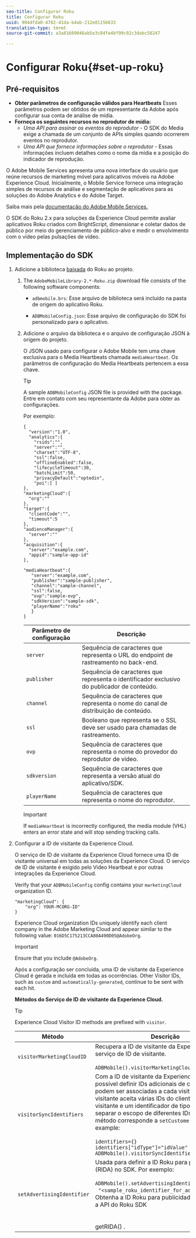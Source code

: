 ```yaml
---
seo-title: Configurar Roku
title: Configurar Roku
uuid: 904dfda0-4782-41da-b4ab-212e81156633
translation-type: tm+mt
source-git-commit: a3a81609046ab5e3c84fe4bf99c92c3dabc58247

---
```



# Configurar Roku{#set-up-roku}

## Pré-requisitos

* **Obter parâmetros de configuração válidos para Heartbeats** Esses parâmetros podem ser obtidos de um representante da Adobe após configurar sua conta de análise de mídia.
* **Forneça os seguintes recursos no reprodutor de mídia:**
   * _Uma API para assinar os eventos do reprodutor_ - O SDK do Media exige a chamada de um conjunto de APIs simples quando ocorrerem eventos no reprodutor.
   * _Uma API que fornece informações sobre o reprodutor_ - Essas informações incluem detalhes como o nome da mídia e a posição do indicador de reprodução.

O Adobe Mobile Services apresenta uma nova interface do usuário que reúne recursos de marketing móvel para aplicativos móveis na Adobe Experience Cloud. Inicialmente, o Mobile Service fornece uma integração simples de recursos de análise e segmentação de aplicativos para as soluções do Adobe Analytics e do Adobe Target.

Saiba mais pela [documentação do Adobe Mobile Services.](https://marketing.adobe.com/resources/help/en_US/mobile/)

O SDK do Roku 2.x para soluções da Experience Cloud permite avaliar aplicativos Roku criados com BrightScript, dimensionar e coletar dados de público por meio do gerenciamento de público-alvo e medir o envolvimento com o vídeo pelas pulsações de vídeo.

## Implementação do SDK

1. Adicione a biblioteca [baixada](/help/sdk-implement/download-sdks.md#download-2x-sdks) do Roku ao projeto.

   1. The `AdobeMobileLibrary-2.*-Roku.zip` download file consists of the following software components:

      * `adbmobile.brs`: Esse arquivo de biblioteca será incluído na pasta de origem do aplicativo Roku.

      * `ADBMobileConfig.json`: Esse arquivo de configuração do SDK foi personalizado para o aplicativo.
   1. Adicione o arquivo da biblioteca e o arquivo de configuração JSON à origem do projeto.

      O JSON usado para configurar o Adobe Mobile tem uma chave exclusiva para o Media Heartbeats chamada `mediaHeartbeat`. Os parâmetros de configuração do Media Heartbeats pertencem a essa chave.

      >[!TIP]
      >
      >A sample `ADBMobileConfig` JSON file is provided with the package. Entre em contato com seu representante da Adobe para obter as configurações.

      Por exemplo:

      ```
      {
        "version":"1.0", 
        "analytics":{
          "rsids":"",
          "server":"",
          "charset":"UTF-8", 
          "ssl":false, 
          "offlineEnabled":false, 
          "lifecycleTimeout":30, 
          "batchLimit":50, 
          "privacyDefault":"optedin", 
          "poi":[ ]
      },
      "marketingCloud":{
        "org":""
      },
      "target":{ 
        "clientCode":"", 
        "timeout":5
      },
      "audienceManager":{ 
        "server":""
      },
      "acquisition":{ 
        "server":"example.com",
        "appid":"sample-app-id"
      },
      
      "mediaHeartbeat":{ 
         "server":"example.com", 
         "publisher":"sample-publisher", 
         "channel":"sample-channel", 
         "ssl":false,
         "ovp":"sample-ovp", 
         "sdkVersion":"sample-sdk", 
         "playerName":"roku"
         }    
      }
      ```

      | Parâmetro de configuração | Descrição     |
      | --- | --- |
      | `server` | Sequência de caracteres que representa o URL do endpoint de rastreamento no back-end. |
      | `publisher` | Sequência de caracteres que representa o identificador exclusivo do publicador de conteúdo. |
      | `channel` | Sequência de caracteres que representa o nome do canal de distribuição de conteúdo. |
      | `ssl` | Booleano que representa se o SSL deve ser usado para chamadas de rastreamento. |
      | `ovp` | Sequência de caracteres que representa o nome do provedor do reprodutor de vídeo. |
      | `sdkversion` | Sequência de caracteres que representa a versão atual do aplicativo/SDK. |
      | `playerName` | Sequência de caracteres que representa o nome do reprodutor. |

      >[!IMPORTANT]
      >
      >If `mediaHeartbeat` is incorrectly configured, the media module (VHL) enters an error state and will stop sending tracking calls.


1. Configurar a ID de visitante da Experience Cloud.

   O serviço de ID de visitante da Experience Cloud fornece uma ID de visitante universal em todas as soluções da Experience Cloud. O serviço de ID de visitante é exigido pelo Video Heartbeat e por outras integrações da Experience Cloud.

   Verify that your `ADBMobileConfig` config contains your `marketingCloud` organization ID.

   ```
   "marketingCloud": {
       "org": YOUR-MCORG-ID"
   }
   ```

   Experience Cloud organization IDs uniquely identify each client company in the Adobe Marketing Cloud and appear similar to the following value: `016D5C175213CCA80A490D05@AdobeOrg`.

   >[!IMPORTANT]
   >
   >Ensure that you include `@AdobeOrg`.

   Após a configuração ser concluída, uma ID de visitante da Experience Cloud é gerada e incluída em todas as ocorrências. Other Visitor IDs, such as `custom` and `automatically-generated`, continue to be sent with each hit.

   **Métodos do Serviço de ID de visitante da Experience Cloud.**

   >[!TIP]
   >
   >Experience Cloud Visitor ID methods are prefixed with `visitor`.

   |  Método   | Descrição |
   | --- | --- |
   | `visitorMarketingCloudID` | Recupera a ID de visitante da Experience Cloud do serviço de ID de visitante.  <br/><br/>`ADBMobile().visitorMarketingCloudID()` |
   | `visitorSyncIdentifiers` | Com a ID de visitante da Experience Cloud, é possível definir IDs adicionais de clientes que podem ser associadas a cada visitante. A API de visitante aceita várias IDs do cliente para o mesmo visitante e um identificador de tipo de cliente para separar o escopo de diferentes IDs do cliente. Este método corresponde a `setCustomerIDs`. For example: <br/><br/>`identifiers={}` <br/>`identifiers["idType"]="idValue"` <br/>`ADBMobile().visitorSyncIdentifiers(identifiers)` |
   | `setAdvertisingIdentifier` | Usada para definir a ID Roku para publicidade (RIDA) no SDK. Por exemplo: <br/><br/> `ADBMobile().setAdvertisingIdentifier(`<br/>  `"<sample_roku_identifier_for_advertising>")` Obtenha a ID Roku para publicidade (RIDA) usando a API do Roku SDK <br/><br/><br/>getRIDA() [](https://developer.roku.com/docs/references/brightscript/interfaces/ifdeviceinfo.md#getrida-as-dynamic) . |

   <!--
    Roku Api Reference: 
    * [Integrating the Roku Advertising Framework](https://sdkdocs.roku.com/display/sdkdoc/Integrating+the+Roku+Advertising+Framework)  
    * [GetRIDA()](https://sdkdocs.roku.com/display/sdkdoc/ifDeviceInfo#ifDeviceInfo-GetRIDA())
    -->

<!--    **Postbacks -** For more information about configuring postbacks, see [Configure Postbacks.](https://marketing.adobe.com/resources/help/en_US/mobile/signals_.html) -->
